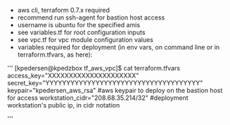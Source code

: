 - aws cli, terraform 0.7.x required
- recommend run ssh-agent for bastion host access
- username is ubuntu for the specified amis
- see variables.tf for root configuration inputs
- see vpc.tf for vpc module configuration values
- variables required for deployment (in env vars, on command line or in terraform.tfvars, as here):

'''
[kpedersen@kpedzbox tf_aws_vpc]$ cat terraform.tfvars
access_key="XXXXXXXXXXXXXXXXXXXXX"
secret_key="YYYYYYYYYYYYYYYYYYYYYYYYYYYYYYYYYYYYY"
keypair="kpedersen_aws_rsa" #aws keypair to deploy on the bastion host for access
workstation_cidr="208.68.35.214/32" #deployment workstation's public ip, in cidr notation

'''
